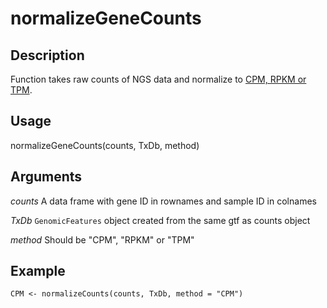 # normalizeGeneCounts

## Description
Function takes raw counts of NGS data and normalize to [CPM, RPKM or TPM](https://www.rna-seqblog.com/rpkm-fpkm-and-tpm-clearly-explained/).

## Usage
normalizeGeneCounts(counts, TxDb, method)

## Arguments

*counts*      A data frame with gene ID in rownames and sample ID in colnames

*TxDb*        `GenomicFeatures` object created from the same gtf as counts object

*method*      Should be "CPM", "RPKM" or "TPM"

## Example
```
CPM <- normalizeCounts(counts, TxDb, method = "CPM")
```
